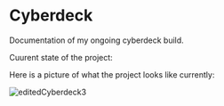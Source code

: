# Cyberdeck
Documentation of my ongoing cyberdeck build.

Cuurent state of the project:

Here is a picture of what the project looks like currently:

![editedCyberdeck3](https://github.com/Cup-of-Code/Cyberdeck/assets/102232378/268bccb6-c2ed-4839-b99a-c6968b16701d)
